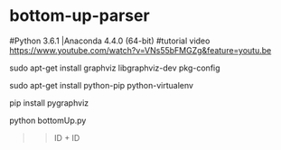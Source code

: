 # bottom-up-parser
#Python 3.6.1 |Anaconda 4.4.0 (64-bit)
#tutorial video 
 https://www.youtube.com/watch?v=VNs55bFMGZg&feature=youtu.be 
 
sudo apt-get install graphviz libgraphviz-dev pkg-config

sudo apt-get install python-pip python-virtualenv

pip install pygraphviz

python bottomUp.py 
>> ID + ID
